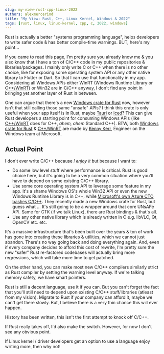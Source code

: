 ```yaml
---
slug: my-view-rust-cpp-linux-2022
authors: alexmercerind
title: "My View: Rust, C++, Linux Kernel, Windows & 2022"
tags: [rust, linux, linux-kernel, cpp, c, 2022, windows]
---
```


Rust is actually a better "systems programming language", helps developers to write safer code & has better compile-time warnings.
BUT, here's my point...

<!--truncate-->

If you came to read this page, I'm pretty sure you already know me & you also know that I have a ton of C/C++ code in my public repositories & libraries/packages. I mainly only write C or C++ when there is no other choice, like for exposing some operating system API or any other native library to Flutter or Dart. So that I can use that functionality in my app. Considering all Windows APIs either WinRT (Windows Runtime Library or [C++/WinRT](https://github.com/microsoft/cppwinrt)) or Win32 are in C/C++ anyway, I don't find any point in bringing yet another layer of Rust in between.

One can argue that there's a new [Windows crate for Rust](https://crates.io/crates/windows) now, however isn't that still calling those same "unsafe" APIs?
I think this crate is only useful when your app itself is in Rust, maybe [Tauri](https://tauri.app/) or [Iced](https://github.com/iced-rs/iced)? This can give Rust developers a starting point for consuming Windows APIs (like [C++/WinRT](https://github.com/microsoft/cppwinrt) does for C++, _ahem, ahem_ Standard C++). BTW, both [Windows crate for Rust](https://crates.io/crates/windows) & [C++/WinRT](https://github.com/microsoft/cppwinrt) are made by [Kenny Kerr](https://github.com/kennykerr), Engineer on the Windows team at Microsoft. 

## Actual Point

I don't ever write C/C++ because _I enjoy it_ but because I want to:

- Do some low level stuff where performance is critical. Rust is good choice here, but it's going to be a very common situation where you'll have to depend on some existing C/C++ library.
- Use some core operating system API to leverage some feature in my app. It's a shame Windows OS's whole Win32 API or even the new Windows Runtime Library is in C++, while [Microsoft's own Azure CTO bashes C/C++](https://twitter.com/markrussinovich/status/1571995117233504257). They recently made a new Windows crate for Rust, but guess what ... It's still going to be a wrapper around that core UNsAFe API. Same for GTK (if we talk Linux), there are Rust bindings & that's all.
- Use any other native library which is already written in C e.g. libVLC, Qt, OpenCV etc. etc.

It's a massive infrastructure that's been built over the years & ton of work has gone into creating these libraries & utilities, which we cannot just abandon. There's no way going back and doing everything again. And, even if every company decides to afford this cost of rewrite, I'm pretty sure the new "safer" Rust re-factored codebases will actually bring more regressions, which will take more time to get patched.

On the other hand, you can make most new C/C++ compilers similarly strict as Rust compiler by setting the warning level anyway. If we're talking memory safety, we have smart pointers.

Rust is still a decent language, use it if you can. But you can't forget the fact that you'll still need to depend upon existing C/C++ stuff/libraries (atleast from my vision). Migrate to Rust if your company can afford it, maybe we can't get there slowly. But, I believe there is a very thin chance this will ever happen.

History has been written, this isn't the first attempt to knock off C/C++.

If Rust really takes off, I'd also make the switch. However, for now I don't see any obvious point.

If Linux kernel / driver developers get an option to use a language enjoy writing more, then why not!
